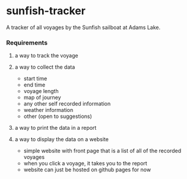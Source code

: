 # sunfish-tracker
A tracker of all voyages by the Sunfish sailboat at Adams Lake.

### Requirements
1. a way to track the voyage
2. a way to collect the data
    - start time
    - end time
    - voyage length
    - map of journey
    - any other self recorded information
    - weather information
    - other (open to suggestions)

3. a way to print the data in a report

4. a way to display the data on a website
    - simple website with front page that is a list of all of the recorded voyages
    - when you click a voyage, it takes you to the report
    - website can just be hosted on github pages for now